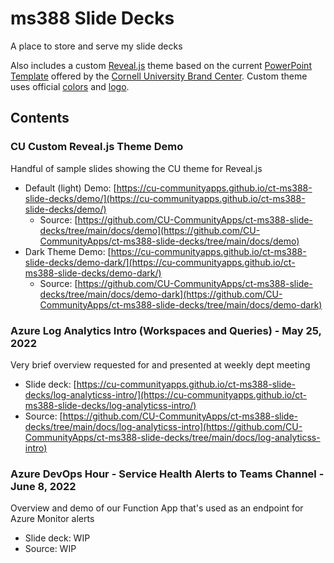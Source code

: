 # ms388 Slide Decks

A place to store and serve my slide decks

Also includes a custom [Reveal.js](https://revealjs.com/) theme based on the current [PowerPoint Template](https://brand.cornell.edu/downloads/secure/powerpoint/cornell-ppt-template-blank-2020.pptx) offered by the [Cornell University Brand Center](https://brand.cornell.edu/). Custom theme uses official [colors](https://brand.cornell.edu/design-center/colors/) and [logo](https://brand.cornell.edu/downloads/).

## Contents

### CU Custom Reveal.js Theme Demo

Handful of sample slides showing the CU theme for Reveal.js

- Default (light) Demo: [https://cu-communityapps.github.io/ct-ms388-slide-decks/demo/](https://cu-communityapps.github.io/ct-ms388-slide-decks/demo/)
  - Source: [https://github.com/CU-CommunityApps/ct-ms388-slide-decks/tree/main/docs/demo](https://github.com/CU-CommunityApps/ct-ms388-slide-decks/tree/main/docs/demo)
- Dark Theme Demo: [https://cu-communityapps.github.io/ct-ms388-slide-decks/demo-dark/](https://cu-communityapps.github.io/ct-ms388-slide-decks/demo-dark/)
  - Source: [https://github.com/CU-CommunityApps/ct-ms388-slide-decks/tree/main/docs/demo-dark](https://github.com/CU-CommunityApps/ct-ms388-slide-decks/tree/main/docs/demo-dark)

### Azure Log Analytics Intro (Workspaces and Queries) - May 25, 2022

Very brief overview requested for and presented at weekly dept meeting

- Slide deck: [https://cu-communityapps.github.io/ct-ms388-slide-decks/log-analyticss-intro/](https://cu-communityapps.github.io/ct-ms388-slide-decks/log-analyticss-intro/)
- Source: [https://github.com/CU-CommunityApps/ct-ms388-slide-decks/tree/main/docs/log-analyticss-intro](https://github.com/CU-CommunityApps/ct-ms388-slide-decks/tree/main/docs/log-analyticss-intro)

### Azure DevOps Hour - Service Health Alerts to Teams Channel - June 8, 2022

Overview and demo of our Function App that's used as an endpoint for Azure Monitor alerts

- Slide deck: WIP
- Source: WIP

